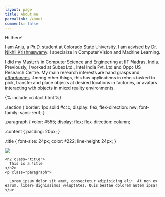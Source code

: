 ```yaml
---
layout: page
title: About me
permalink: /about
comments: false
---
```


<div class="row justify-content-between">
<div class="col-md-8 pr-5">

<p>Hi there!</p>

<p>I am Anju, a Ph.D. student at Colorado State University. I am advised by <a href="https://www.nikhilkrishnaswamy.com/">Dr. Nikhil Krishnaswamy</a>. I specialize in Computer Vision and Machine Learning.</p>
  <!-- <img src="images/AnjuGopinath.png" alt="hi" align="right"/> -->

<p> I did my Master’s in Computer Science and Engineering at IIT Madras, India. Previously, I worked at Subex Ltd., Intel India Pvt. Ltd and Oppo US Research Centre. My main research interests are hand grasps and <a href="http://cs.brown.edu/courses/cs137/2017/readings/Gibson-AFF.pdf">affordances</a>. Among other things, this has applications in robots tasked to pick, transfer and place objects at desired locations in factories, or avatars interacting with objects in mixed reality environments.



<br />

{% include contact.html %}
  
  .section {
  border: 1px solid #ccc;
  display: flex;
  flex-direction: row;
  font-family: sans-serif;
}

.paragraph {
  color: #555;
  display: flex;
  flex-direction: column;
}

.content {
  padding: 20px;
}

.title {
  font-size: 24px;
  color: #222;
  line-height: 24px;
}
<section class="section">
  <img src="https://placehold.it/150x150" class="image" />
  <div class="content">

    <h2 class="title">
      This is a title
    </h2>
    <p class="paragraph">

      Lorem ipsum dolor sit amet, consectetur adipisicing elit. At non ex earum, libero dignissimos voluptates. Quis beatae dolorem autem ipsa!
    </p>
  </div>
</section>

